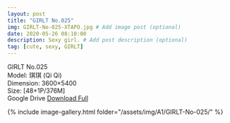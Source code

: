 ```yaml
---
layout: post
title: "GIRLT No.025"
img: GIRLT-No-025-XTAPO.jpg # Add image post (optional)
date: 2020-05-26 08:10:00
description: Sexy girl. # Add post description (optional)
tag: [cute, sexy, GIRLT]
---
```

GIRLT No.025  
Model: 琪琪 (Qi Qi)  
Dimension: 3600×5400  
Size: [48+1P/376M]          
Google Drive [Download Full](http://gestyy.com/e0C33A)

{% include image-gallery.html folder="/assets/img/A1/GIRLT-No-025/" %}
